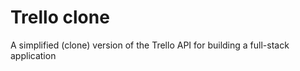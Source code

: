 ﻿# Trello clone

A simplified (clone) version of the Trello API for building a full-stack application

<!-- ## Taple of contents

- [Overview](#overview)
  - [The challenge](#the-challenge)
  - [Screenshot](#screenshot)
  - [Links](#links)
- [My process](#my-process)
  - [Built with](#built-with)
  - [What I learned](#what-i-learned)
  - [Continued development](#continued-development)
  - [Useful resources](#useful-resources)
- [Author](#author)

## Overview

### The challenge

Users should be able to:

- Install the website on his personal device (PWA)
- Create your own account.
- Receive a verification message via the email you entered.
- Log in to his personal account.
- Adding his own task with details, with the ability to assign it to another user.
- Edit task details.
- Delete the entire task.
- Modify his account information.
- Delete his account completely or partially (soft delete)
- sign out

### Screenshot

- ![Welcome page](./screenshots/welcome-page.png)
- ![Input validation](./screenshots/input-validation.png)
- ![Task list](./screenshots/task-list.png)
- ![Add new task](./screenshots/add-new-task.png)
- ![Update account](./screenshots/update-account.png)
- ![Delete account](./screenshots/delete-account.png)

### Links

- [GitHub URL](https://github.com/mhmdnsr-dev/trello-app)
- [Live URL](https://trello-app-vblq.onrender.com/)

## My process

### Built with

#### Frontend

- HTML & CSS & Javascript.
- SASS
- jQuery library
- Bootstrap library
- Font Awesomelibrary

#### Backend

- express.js
- mongoose to handle monodb operations
- joi package for schema description language and data validator
- bcrypt package for hashing password
- CORS node.js package
- dotenv package for loads environment variables from a .env file
- jsonwebtoken: to create access token
- nodemailer module to allow email sending

### What I learned

- Dealing with nodejs environment
- Create a server from scratch
- Create a middleware express.js
- CRUD mongodb operations
- Send email messages with Nodemailer
- Deploy a web service app on render.com

### Continued development

- Improving the user experience by adding additional features

### Useful resources

- [Nodejs](https://nodejs.org/en/)
- [Mongoose](https://mongoosejs.com/)
- [Mongodb](https://www.mongodb.com/)
- [ExpressJs](https://expressjs.com/s)

## Author

- [LinkedIn](https://www.linkedin.com/in/mhmdnsr-dev/)
- [Twitter](https://twitter.com/mhmdnsr_dev) -->
